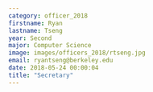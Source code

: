 ```yaml
---
category: officer_2018
firstname: Ryan
lastname: Tseng
year: Second
major: Computer Science
image: images/officers_2018/rtseng.jpg
email: ryantseng@berkeley.edu
date: 2018-05-24 00:00:04
title: "Secretary"
---
```

